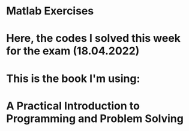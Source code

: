 # Matlab Exercises
# Here, the codes I solved this week for the exam (18.04.2022)
# This is the book I'm using: 
# A Practical Introduction to Programming and Problem Solving

